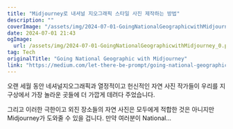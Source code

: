 ```yaml
---
title: "Midjourney로 내셔널 지오그래픽 스타일 사진 제작하는 방법"
description: ""
coverImage: "/assets/img/2024-07-01-GoingNationalGeographicwithMidjourney_0.png"
date: 2024-07-01 21:43
ogImage: 
  url: /assets/img/2024-07-01-GoingNationalGeographicwithMidjourney_0.png
tag: Tech
originalTitle: "Going National Geographic with Midjourney"
link: "https://medium.com/let-there-be-prompt/going-national-geographic-with-midjourney-c561ed7f5bd0"
---
```



오랜 세월 동안 네셔널지오그래픽과 열정적이고 헌신적인 자연 사진 작가들이 우리를 지구상에서 가장 놀라운 곳들에 더 가깝게 데려다 주었습니다.

그리고 이러한 극한이고 외진 장소들의 자연 사진은 모두에게 적합한 것은 아니지만 Midjourney가 도와줄 수 있을 겁니다. 만약 여러분이 National...
